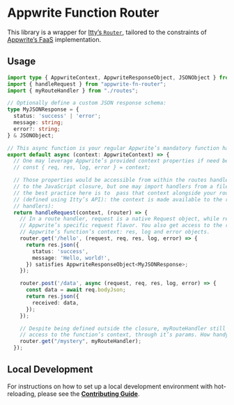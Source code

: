 # Appwrite Function Router

This library is a wrapper for [Itty’s `Router`](https://itty.dev/itty-router/concepts), tailored to the constraints of [Appwrite’s FaaS](https://appwrite.io/docs/products/functions/develop) implementation.

## Usage

```ts
import type { AppwriteContext, AppwriteResponseObject, JSONObject } from "appwrite-fn-router"
import { handleRequest } from "appwrite-fn-router";
import { myRouteHandler } from "./routes";

// Optionally define a custom JSON response schema:
type MyJSONResponse = {
  status: 'success' | 'error';
  message: string;
  error?: string;
} & JSONObject;

// This async function is your regular Appwrite’s mandatory function handler:
export default async (context: AppwriteContext) => {
  // One may leverage Appwrite’s provided context properties if need be:
  // const { req, res, log, error } = context;

  // Those properties would be accessible from within the routes handlers thanks
  // to the JavaScript closure, but one may import handlers from a file, so
  // the best practice here is to  pass that context alongside your routes
  // (defined using Itty’s API): the context is made available to the route
  // handlers):
  return handleRequest(context, (router) => {
    // In a route handler, request is a native Request object, while req is the
    // Appwrite’s specific request flavor. You also get access to the rest of
    // Appwrite’s function’s context: res, log and error objects.
    router.get('/hello', (request, req, res, log, error) => {
      return res.json({
        status: 'success',
        message: 'Hello, world!',
      }) satisfies AppwriteResponseObject<MyJSONResponse>;
    });

    router.post('/data', async (request, req, res, log, error) => {
      const data = await req.bodyJson;
      return res.json({
        received: data,
      });
    });

    // Despite being defined outside the closure, myRouteHandler still has
    // access to the function’s context, through it’s params. How handy!
    router.get("/mystery", myRouteHandler);
  });
```

## Local Development

For instructions on how to set up a local development environment with hot-reloading, please see the [**Contributing Guide**](./doc/docs/contributing/index.md).
